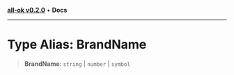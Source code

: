 [**all-ok v0.2.0**](../README.md) • **Docs**

***

# Type Alias: BrandName

> **BrandName**: `string` \| `number` \| `symbol`
